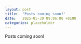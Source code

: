 ```yaml
---
layout: post
title:  "Posts coming soon!"
date:   2025-05-30 09:06:00 +0100
categories: placeholder
---
```


Posts coming soon!
